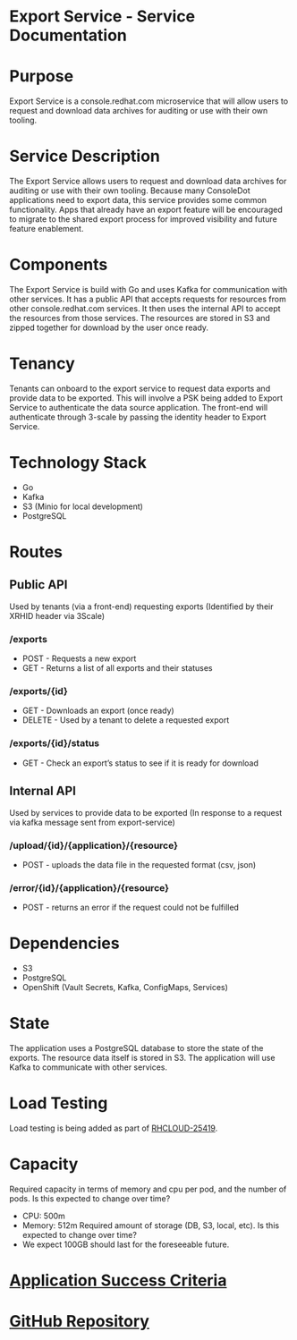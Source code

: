 # Export Service - Service Documentation
# Purpose
Export Service is a console.redhat.com microservice that will allow users to request and download data archives for auditing or use with their own tooling. 

# Service Description
The Export Service allows users to request and download data archives for auditing or use with their own tooling. Because many ConsoleDot applications need to export data, this service provides some common functionality. Apps that already have an export feature will be encouraged to migrate to the shared export process for improved visibility and future feature enablement.

# Components
The Export Service is build with Go and uses Kafka for communication with other services. It has a public API that accepts requests for resources from other console.redhat.com services. It then uses the internal API to accept the resources from those services. The resources are stored in S3 and zipped together for download by the user once ready.

# Tenancy
Tenants can onboard to the export service to request data exports and provide data to be exported. This will involve a PSK being added to Export Service to authenticate the data source application. The front-end will authenticate through 3-scale by passing the identity header to Export Service.

# Technology Stack
* Go
* Kafka
* S3 (Minio for local development)
* PostgreSQL

# Routes
## Public API
Used by tenants (via a front-end) requesting exports (Identified by their XRHID header via 3Scale)
### /exports
- POST - Requests a new export
- GET - Returns a list of all exports and their statuses
### /exports/{id}
- GET - Downloads an export (once ready)
- DELETE - Used by a tenant to delete a requested export
### /exports/{id}/status
- GET - Check an export’s status to see if it is ready for download
## Internal API
Used by services to provide data to be exported (In response to a request via kafka message sent from export-service)
### /upload/{id}/{application}/{resource}
- POST - uploads the data file in the requested format (csv, json)
### /error/{id}/{application}/{resource}
- POST - returns an error if the request could not be fulfilled

# Dependencies
- S3
- PostgreSQL
- OpenShift (Vault Secrets, Kafka, ConfigMaps, Services)

# State
The application uses a PostgreSQL database to store the state of the exports. The resource data itself is stored in S3. The application will use Kafka to communicate with other services.

# Load Testing
Load testing is being added as part of [RHCLOUD-25419](https://issues.redhat.com/browse/RHCLOUD-25419).

# Capacity
Required capacity in terms of memory and cpu per pod, and the number of pods. Is this expected to change over time?
- CPU: 500m
- Memory: 512m
Required amount of storage (DB, S3, local, etc). Is this expected to change over time?
- We expect 100GB should last for the foreseeable future.

# [Application Success Criteria](https://docs.google.com/document/d/1_AoqDdY0rClO6EA7vKQGYUdE47UaY9XrdHh4N6DuXsQ/edit?usp=sharing)
# [GitHub Repository](https://github.com/RedHatInsights/export-service-go)